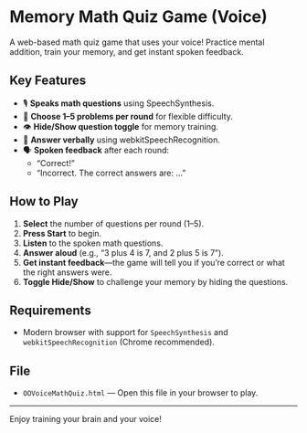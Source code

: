 # Memory Math Quiz Game (Voice)

A web-based math quiz game that uses your voice! Practice mental addition, train your memory, and get instant spoken feedback.

## Key Features

- 🎙️ **Speaks math questions** using SpeechSynthesis.
- 🧠 **Choose 1–5 problems per round** for flexible difficulty.
- 👁️ **Hide/Show question toggle** for memory training.
- 🎤 **Answer verbally** using webkitSpeechRecognition.
- 🗣️ **Spoken feedback** after each round:
    - “Correct!”
    - “Incorrect. The correct answers are: …”

## How to Play

1. **Select** the number of questions per round (1–5).
2. **Press Start** to begin.
3. **Listen** to the spoken math questions.
4. **Answer aloud** (e.g., “3 plus 4 is 7, and 2 plus 5 is 7”).
5. **Get instant feedback**—the game will tell you if you’re correct or what the right answers were.
6. **Toggle Hide/Show** to challenge your memory by hiding the questions.

## Requirements

- Modern browser with support for `SpeechSynthesis` and `webkitSpeechRecognition` (Chrome recommended).

## File

- `OOVoiceMathQuiz.html` — Open this file in your browser to play.

---

Enjoy training your brain and your voice!